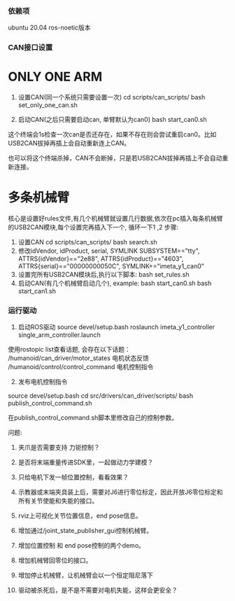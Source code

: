 ### 依赖项
ubuntu 20.04  ros-noetic版本

### CAN接口设置
# ONLY ONE ARM
1. 设置CAN(同一个系统只需要设置一次)
cd scripts/can_scripts/
bash set_only_one_can.sh

2. 启动CAN(之后只需要启动can, 单臂默认为can0)
bash start_can0.sh

这个终端会1s检查一次can是否还存在，如果不存在则会尝试重启can0。比如USB2CAN拔掉再插上会自动重新连上CAN。

也可以将这个终端杀掉，CAN不会断掉，只是若USB2CAN拔掉再插上不会自动重新连接。


# 多条机械臂
核心是设置好rules文件,有几个机械臂就设置几行数据,依次在pc插入每条机械臂的USB2CAN模块,每个设置完再插入下一个, 循环一下1 ,2 步骤: 
1. 设置CAN
cd scripts/can_scripts/
bash search.sh
2. 修改idVendor, idProduct, serial, SYMLINK
SUBSYSTEM=="tty", ATTRS{idVendor}=="2e88", ATTRS{idProduct}=="4603", ATTRS{serial}=="00000000050C", SYMLINK+="imeta_y1_can0"
3. 设置完所有USB2CAN模块后,执行以下脚本:
bash set_rules.sh
4. 启动CAN(有几个机械臂启动几个), example:
bash start_can0.sh
bash start_can1.sh

### 运行驱动 
1. 启动ROS驱动
source devel/setup.bash
roslaunch imeta_y1_controller single_arm_controller.launch

使用rostopic list查看话题, 会存在以下话题：
/humanoid/can_driver/motor_states     电机状态反馈
/humanoid/control/control_command     电机控制指令

2. 发布电机控制指令

source devel/setup.bash
cd src/drivers/can_driver/scripts/
bash publish_control_command.sh

在publish_control_command.sh脚本里修改自己的控制参数。

问题:
1. 夹爪是否需要支持 力钜控制？

2. 是否将末端重量传进SDK里，一起做动力学建模？

3. 只给电机下发一帧位置控制，看看效果？

4. 示教器或末端夹具装上后，需要对J6进行零位标定，因此开放J6零位标定和所有关节使能和失能的接口。

5. rviz上可视化关节位置信息，end pose信息。

6. 增加通过/joint_state_publisher_gui控制机械臂。

7. 增加位置控制 和 end pose控制的两个demo。

8. 增加机械臂回零位的接口。

9. 增加停止机械臂，让机械臂会以一个恒定阻尼落下

10. 驱动被杀死后，是不是不需要对电机失能，这样会更安全？
